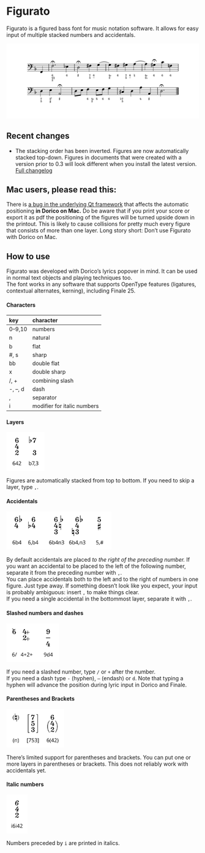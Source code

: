 # Figurato
Figurato is a figured bass font for music notation software. It allows for easy input of multiple stacked numbers and accidentals.

![sample](docs/example.svg)

## Recent changes
- The stacking order has been inverted. Figures are now automatically stacked top-down. Figures in documents that were created with a version prior to 0.3 will look different when you install the latest version.  
[Full changelog](docs/changelog.md)

## Mac users, please read this:
There is [a bug in the underlying Qt framework](https://bugreports.qt.io/browse/QTBUG-69803) that affects the automatic positioning **in Dorico on Mac.** Do be aware that if you print your score or export it as pdf the positioning of the figures will be turned upside down in the printout. This is likely to cause collisions for pretty much every figure that consists of more than one layer. Long story short: Don’t use Figurato with Dorico on Mac.

## How to use
Figurato was developed with Dorico’s lyrics popover in mind. It can be used in normal text objects and playing techniques too.  
The font works in any software that supports OpenType features (ligatures, contextual alternates, kerning), including Finale 25.

#### Characters
key | character
:---|:---
0–9,10 | numbers
n | natural  
b | flat  
\#, s | sharp  
bb | double flat  
x | double sharp  
/, + | combining slash
-, –, d | dash  
, | separator
i | modifier for italic numbers

#### Layers
<img src="docs/layers.svg" alt="layers" height="100"/>

Figures are automatically stacked from top to bottom. If you need to skip a layer, type `,`.

#### Accidentals
<img src="docs/accidentals.svg" alt="accidentals" height="100">

By default accidentals are placed *to the right of the preceding number.* If you want an accidental to be placed to the left of the following number, separate it from the preceding number with `,`.  
You can place accidentals both to the left and to the right of numbers in one figure. Just type away. If something doesn’t look like you expect, your input is probably ambiguous: insert `,` to make things clear.  
If you need a single accidental in the bottommost layer, separate it with `,`.

#### Slashed numbers and dashes
<img src="docs/slashed.svg" alt="slashed figures" height="100">

If you need a slashed number, type `/` or `+` after the number.  
If you need a dash type `-` (hyphen), `–` (endash) or `d`.  Note that typing a hyphen will advance the position during lyric input in Dorico and Finale.

#### Parentheses and Brackets
<img src="docs/parens.svg" alt="parentheses and brackets" height="100">

There’s limited support for parentheses and brackets. You can put one or more layers in parentheses or brackets. This does not reliably work with accidentals yet.

#### Italic numbers
<img src="docs/italics.svg" alt="italic numbers" height="100">

Numbers preceded by `i` are printed in italics.

